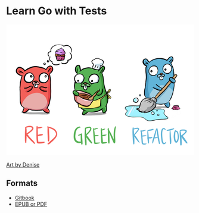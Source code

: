 # Learn Go with Tests

<p align="center">
  <img src="https://github.com/quii/learn-go-with-tests/blob/main/red-green-blue-gophers-smaller.png" />
</p>

[Art by Denise](https://twitter.com/deniseyu21)

## Formats

- [Gitbook](https://quii.gitbook.io/learn-go-with-tests)
- [EPUB or PDF](https://github.com/quii/learn-go-with-tests/releases)
